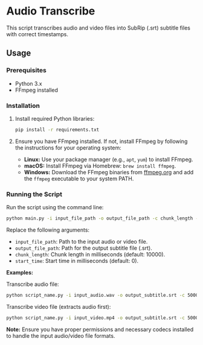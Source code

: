 # Audio Transcribe

This script transcribes audio and video files into SubRip (.srt) subtitle files with correct timestamps.

## Usage

### Prerequisites

- Python 3.x
- FFmpeg installed

### Installation

1. Install required Python libraries:
   ```bash
   pip install -r requirements.txt
   ```

2. Ensure you have FFmpeg installed. If not, install FFmpeg by following the instructions for your operating system:

   - **Linux:** Use your package manager (e.g., `apt`, `yum`) to install FFmpeg.
   - **macOS:** Install FFmpeg via Homebrew: `brew install ffmpeg`.
   - **Windows:** Download the FFmpeg binaries from [ffmpeg.org](https://ffmpeg.org/download.html) and add the `ffmpeg` executable to your system PATH.

### Running the Script

Run the script using the command line:

```bash
python main.py -i input_file_path -o output_file_path -c chunk_length -s start_time
```

Replace the following arguments:
- `input_file_path`: Path to the input audio or video file.
- `output_file_path`: Path for the output subtitle file (.srt).
- `chunk_length`: Chunk length in milliseconds (default: 10000).
- `start_time`: Start time in milliseconds (default: 0).

**Examples:**

Transcribe audio file:
```bash
python script_name.py -i input_audio.wav -o output_subtitle.srt -c 5000 -s 10000
```

Transcribe video file (extracts audio first):
```bash
python script_name.py -i input_video.mp4 -o output_subtitle.srt -c 5000 -s 10000
```

**Note:** Ensure you have proper permissions and necessary codecs installed to handle the input audio/video file formats.
